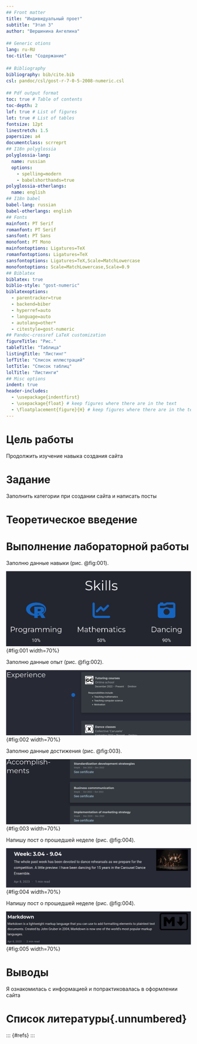 ```yaml
---
## Front matter
title: "Индивидуальный проет"
subtitle: "Этап 3"
author: "Вершинина Ангелина"

## Generic otions
lang: ru-RU
toc-title: "Содержание"

## Bibliography
bibliography: bib/cite.bib
csl: pandoc/csl/gost-r-7-0-5-2008-numeric.csl

## Pdf output format
toc: true # Table of contents
toc-depth: 2
lof: true # List of figures
lot: true # List of tables
fontsize: 12pt
linestretch: 1.5
papersize: a4
documentclass: scrreprt
## I18n polyglossia
polyglossia-lang:
  name: russian
  options:
	- spelling=modern
	- babelshorthands=true
polyglossia-otherlangs:
  name: english
## I18n babel
babel-lang: russian
babel-otherlangs: english
## Fonts
mainfont: PT Serif
romanfont: PT Serif
sansfont: PT Sans
monofont: PT Mono
mainfontoptions: Ligatures=TeX
romanfontoptions: Ligatures=TeX
sansfontoptions: Ligatures=TeX,Scale=MatchLowercase
monofontoptions: Scale=MatchLowercase,Scale=0.9
## Biblatex
biblatex: true
biblio-style: "gost-numeric"
biblatexoptions:
  - parentracker=true
  - backend=biber
  - hyperref=auto
  - language=auto
  - autolang=other*
  - citestyle=gost-numeric
## Pandoc-crossref LaTeX customization
figureTitle: "Рис."
tableTitle: "Таблица"
listingTitle: "Листинг"
lofTitle: "Список иллюстраций"
lotTitle: "Список таблиц"
lolTitle: "Листинги"
## Misc options
indent: true
header-includes:
  - \usepackage{indentfirst}
  - \usepackage{float} # keep figures where there are in the text
  - \floatplacement{figure}{H} # keep figures where there are in the text
---
```


# Цель работы

Продолжить изучение навыка создания сайта

# Задание

Заполнить категории при создании сайта и написать посты

# Теоретическое введение

# Выполнение лабораторной работы

Заполню данные навыки (рис. @fig:001).

![Навыки](image/1.png){#fig:001 width=70%}

Заполню данные опыт (рис. @fig:002).

![Опыт](image/2.png){#fig:002 width=70%}

Заполню данные достижения (рис. @fig:003).

![Достижения](image/3.png){#fig:003 width=70%}

Напишу пост о прошедшей неделе (рис. @fig:004).

![Пост 1](image/4.png){#fig:004 width=70%}

Напишу пост о прошедшей неделе (рис. @fig:004).

![Пост 2](image/5.png){#fig:005 width=70%}

# Выводы

Я ознакомилась с информацией и попрактиковалась в оформлении сайта

# Список литературы{.unnumbered}

::: {#refs}
:::
